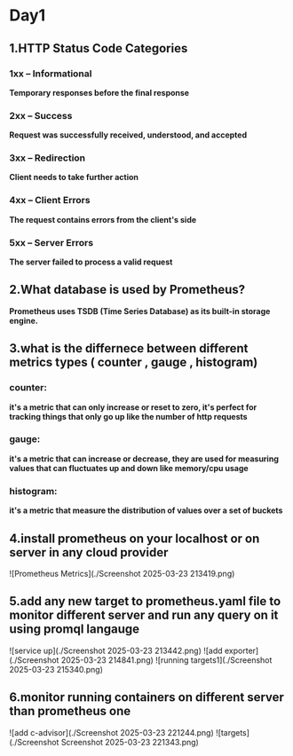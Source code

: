 # Day1

## 1.HTTP Status Code Categories

### 1xx – Informational  
**Temporary responses before the final response**

### 2xx – Success  
**Request was successfully received, understood, and accepted**

### 3xx – Redirection  
**Client needs to take further action**

### 4xx – Client Errors  
**The request contains errors from the client's side**

### 5xx – Server Errors  
**The server failed to process a valid request**

## 2.What database is used by Prometheus?
**Prometheus uses TSDB (Time Series Database) as its built-in storage engine.**

## 3.what is the differnece between different metrics types ( counter , gauge , histogram)
### counter:
**it's a metric that can only increase or reset to zero, it's perfect for tracking things that only go up like the number of http requests**

### gauge:
**it's a metric that can increase or decrease, they are used for measuring values that can fluctuates up and down like memory/cpu usage**

### histogram:
**it's a metric that measure the distribution of values over a set of buckets**

##  4.install prometheus on your localhost or on server in any cloud provider 
![Prometheus Metrics](./Screenshot 2025-03-23 213419.png)  

##  5.add any new target to prometheus.yaml  file to monitor different server and run any query on it using promql langauge 

![service up](./Screenshot 2025-03-23 213442.png)
![add exporter](./Screenshot 2025-03-23 214841.png)
![running targets1](./Screenshot 2025-03-23 215340.png)

##  6.monitor running containers on different server than prometheus one 

![add c-advisor](./Screenshot 2025-03-23 221244.png)
![targets](./Screenshot Screenshot 2025-03-23 221343.png)










